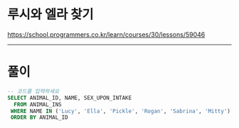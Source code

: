 # 루시와 엘라 찾기

https://school.programmers.co.kr/learn/courses/30/lessons/59046

----

# 풀이

```sql
-- 코드를 입력하세요
SELECT ANIMAL_ID, NAME, SEX_UPON_INTAKE
  FROM ANIMAL_INS
 WHERE NAME IN ('Lucy', 'Ella', 'Pickle', 'Rogan', 'Sabrina', 'Mitty')
 ORDER BY ANIMAL_ID
```